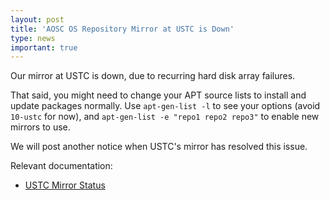 ```yaml
---
layout: post
title: 'AOSC OS Repository Mirror at USTC is Down'
type: news
important: true
---
```


Our mirror at USTC is down, due to recurring hard disk array failures.

That said, you might need to change your APT source lists to install and update packages normally. Use `apt-gen-list -l` to see your options (avoid `10-ustc` for now), and `apt-gen-list -e "repo1 repo2 repo3"` to enable new mirrors to use.

We will post another notice when USTC's mirror has resolved this issue.

Relevant documentation:

- [USTC Mirror Status](http://mirrors.ustc.edu.cn/status/)